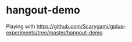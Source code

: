 hangout-demo
============

Playing with https://github.com/Scarygami/gplus-experiments/tree/master/hangout-demo
